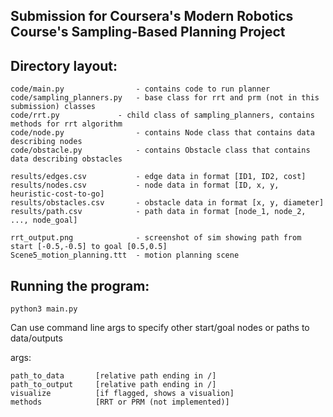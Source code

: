 ## Submission for Coursera's Modern Robotics Course's Sampling-Based Planning Project


## Directory layout:
	
	code/main.py                - contains code to run planner
	code/sampling_planners.py   - base class for rrt and prm (not in this submission) classes
	code/rrt.py	            - child class of sampling_planners, contains methods for rrt algorithm
	code/node.py	            - contains Node class that contains data describing nodes
	code/obstacle.py            - contains Obstacle class that contains data describing obstacles

	results/edges.csv           - edge data in format [ID1, ID2, cost]
	results/nodes.csv           - node data in format [ID, x, y, heuristic-cost-to-go]
	results/obstacles.csv       - obstacle data in format [x, y, diameter]
	results/path.csv            - path data in format [node_1, node_2, ..., node_goal]

	rrt_output.png              - screenshot of sim showing path from start [-0.5,-0.5] to goal [0.5,0.5]
	Scene5_motion_planning.ttt  - motion planning scene


## Running the program:
`python3 main.py`

Can use command line args to specify other start/goal nodes or paths to data/outputs
        
args:

	path_to_data       [relative path ending in /]
	path_to_output     [relative path ending in /]
	visualize          [if flagged, shows a visualion]
	methods            [RRT or PRM (not implemented)]
